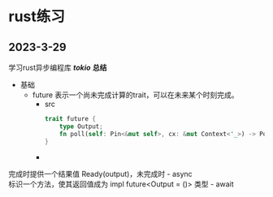# rust练习

## 2023-3-29
学习rust异步编程库 ***tokio***
**总结**
- 基础
	- future
		表示一个尚未完成计算的trait，可以在未来某个时刻完成。
		- src
			~~~rust
			trait future {
				type Output;
				fn poll(self: Pin<&mut self>, cx: &mut Context<'_>) -> Poll<Self::Output>;
			}
			~~~
		- 
完成时提供一个结果值 Ready(output)，未完成时
	- async		
		标识一个方法，使其返回值成为 impl future<Output = ()> 类型
	- await


